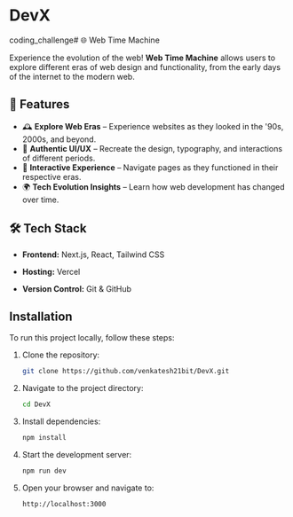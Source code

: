 # DevX
coding_challenge# 🌐 Web Time Machine

Experience the evolution of the web! **Web Time Machine** allows users to explore different eras of web design and functionality, from the early days of the internet to the modern web.

## 🚀 Features

- 🕰 **Explore Web Eras** – Experience websites as they looked in the '90s, 2000s, and beyond.
- 🎨 **Authentic UI/UX** – Recreate the design, typography, and interactions of different periods.
- 🔄 **Interactive Experience** – Navigate pages as they functioned in their respective eras.
- 🌍 **Tech Evolution Insights** – Learn how web development has changed over time.

## 🛠 Tech Stack

- **Frontend:** Next.js, React, Tailwind CSS

- **Hosting:** Vercel 
- **Version Control:** Git & GitHub

## Installation
To run this project locally, follow these steps:

1. Clone the repository:
   ```bash
   git clone https://github.com/venkatesh21bit/DevX.git
   ```

2. Navigate to the project directory:
   ```bash
   cd DevX
   ```

3. Install dependencies:
   ```bash
   npm install
   ```

4. Start the development server:
   ```bash
   npm run dev
   ```

5. Open your browser and navigate to:
   ```
   http://localhost:3000
   ```
